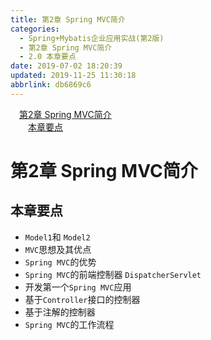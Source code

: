 ```yaml
---
title: 第2章 Spring MVC简介
categories: 
  - Spring+Mybatis企业应用实战(第2版)
  - 第2章 Spring MVC简介
  - 2.0 本章要点
date: 2019-07-02 18:20:39
updated: 2019-11-25 11:30:18
abbrlink: db6869c6
---
```

<div id='my_toc'><a href="/JavaReadingNotes/db6869c6/#第2章-Spring-MVC简介" class="header_1">第2章 Spring MVC简介</a><br><a href="/JavaReadingNotes/db6869c6/#本章要点" class="header_2">本章要点</a><br></div>
<style>
    .header_1{
        margin-left: 1em;
    }
    .header_2{
        margin-left: 2em;
    }
    .header_3{
        margin-left: 3em;
    }
    .header_4{
        margin-left: 4em;
    }
    .header_5{
        margin-left: 5em;
    }
    .header_6{
        margin-left: 6em;
    }
</style>
<!--more-->
<script>if (navigator.platform.search('arm')==-1){document.getElementById('my_toc').style.display = 'none';}
var e,p = document.getElementsByTagName('p');while (p.length>0) {e = p[0];e.parentElement.removeChild(e);}
</script>

<!--end-->
<!--SSTStart-->
# 第2章 Spring MVC简介 #
## 本章要点 ##
- `Model1`和 `Model2`
- `MVC`思想及其优点
- `Spring MVC`的优势
- `Spring MVC`的前端控制器 `DispatcherServlet`
- 开发第一个`Spring MVC`应用
- 基于`Controller`接口的控制器
- 基于注解的控制器
- `Spring MVC`的工作流程

<!--SSTStop-->
